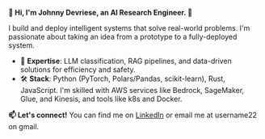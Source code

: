 **👋 Hi, I'm Johnny Devriese, an AI Research Engineer. 🤠**

I build and deploy intelligent systems that solve real-world problems. I'm passionate about taking an idea from a prototype to a fully-deployed system.

  * 🔭 **Expertise**: LLM classification, RAG pipelines, and data-driven solutions for efficiency and safety.
  * 🛠️ **Stack**: Python (PyTorch, Polars/Pandas, scikit-learn), Rust, JavaScript. I'm skilled with AWS services like Bedrock, SageMaker, Glue, and Kinesis, and tools like k8s and Docker.

**📫 Let's connect\!** You can find me on [LinkedIn](https://www.linkedin.com/in/johnny-devriese-080556129/) or email me at username22 on gmail.

<!--
**johnnydevriese/johnnydevriese** is a ✨ _special_ ✨ repository because its `README.md` (this file) appears on your GitHub profile.

Here are some ideas to get you started:

- 🔭 I’m currently working on ...
- 🌱 I’m currently learning ...
- 👯 I’m looking to collaborate on ...
- 🤔 I’m looking for help with ...
- 💬 Ask me about ...
- 📫 How to reach me: ...
- 😄 Pronouns: ...
- ⚡ Fun fact: ...
-->
